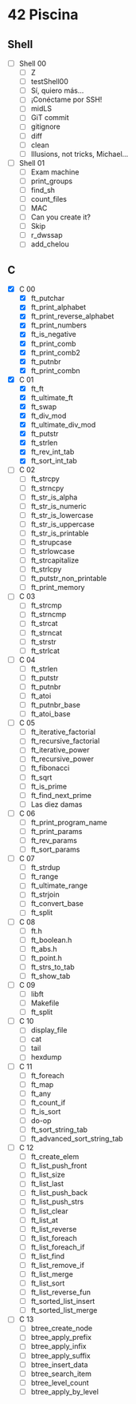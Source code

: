 # 42 Piscina

## Shell

- [ ] Shell 00
  - [ ] Z
  - [ ] testShell00
  - [ ] Sí, quiero más...
  - [ ] ¡Conéctame por SSH!
  - [ ] midLS
  - [ ] GiT commit
  - [ ] gitignore
  - [ ] diff
  - [ ] clean
  - [ ] Illusions, not tricks, Michael...
- [ ] Shell 01
  - [ ] Exam machine
  - [ ] print_groups
  - [ ] find_sh
  - [ ] count_files
  - [ ] MAC
  - [ ] Can you create it?
  - [ ] Skip
  - [ ] r_dwssap
  - [ ] add_chelou

## C

- [x] C 00
	- [x] ft_putchar
  - [x] ft_print_alphabet
  - [x] ft_print_reverse_alphabet
  - [x] ft_print_numbers
  - [x] ft_is_negative
  - [x] ft_print_comb
  - [x] ft_print_comb2
  - [x] ft_putnbr
  - [x] ft_print_combn
- [x] C 01
  - [x] ft_ft
  - [x] ft_ultimate_ft
  - [x] ft_swap
  - [x] ft_div_mod
  - [x] ft_ultimate_div_mod
  - [x] ft_putstr
  - [x] ft_strlen
  - [x] ft_rev_int_tab
  - [x] ft_sort_int_tab
- [ ] C 02
  - [ ] ft_strcpy
  - [ ] ft_strncpy
  - [ ] ft_str_is_alpha
  - [ ] ft_str_is_numeric
  - [ ] ft_str_is_lowercase
  - [ ] ft_str_is_uppercase
  - [ ] ft_str_is_printable
  - [ ] ft_strupcase
  - [ ] ft_strlowcase
  - [ ] ft_strcapitalize
  - [ ] ft_strlcpy
  - [ ] ft_putstr_non_printable
  - [ ] ft_print_memory
- [ ] C 03
  - [ ] ft_strcmp
  - [ ] ft_strncmp
  - [ ] ft_strcat
  - [ ] ft_strncat
  - [ ] ft_strstr
  - [ ] ft_strlcat
- [ ] C 04
  - [ ] ft_strlen
  - [ ] ft_putstr
  - [ ] ft_putnbr
  - [ ] ft_atoi
  - [ ] ft_putnbr_base
  - [ ] ft_atoi_base
- [ ] C 05
  - [ ] ft_iterative_factorial
  - [ ] ft_recursive_factorial
  - [ ] ft_iterative_power
  - [ ] ft_recursive_power
  - [ ] ft_fibonacci
  - [ ] ft_sqrt
  - [ ] ft_is_prime
  - [ ] ft_find_next_prime
  - [ ] Las diez damas
- [ ] C 06
  - [ ] ft_print_program_name
  - [ ] ft_print_params
  - [ ] ft_rev_params
  - [ ] ft_sort_params
- [ ] C 07
  - [ ] ft_strdup
  - [ ] ft_range
  - [ ] ft_ultimate_range
  - [ ] ft_strjoin
  - [ ] ft_convert_base
  - [ ] ft_split
- [ ] C 08
  - [ ] ft.h
  - [ ] ft_boolean.h
  - [ ] ft_abs.h
  - [ ] ft_point.h
  - [ ] ft_strs_to_tab
  - [ ] ft_show_tab
- [ ] C 09
  - [ ] libft
  - [ ] Makefile
  - [ ] ft_split
- [ ] C 10
  - [ ] display_file
  - [ ] cat
  - [ ] tail
  - [ ] hexdump
- [ ] C 11
  - [ ] ft_foreach
  - [ ] ft_map
  - [ ] ft_any
  - [ ] ft_count_if
  - [ ] ft_is_sort
  - [ ] do-op
  - [ ] ft_sort_string_tab
  - [ ] ft_advanced_sort_string_tab
- [ ] C 12
  - [ ] ft_create_elem
  - [ ] ft_list_push_front
  - [ ] ft_list_size
  - [ ] ft_list_last
  - [ ] ft_list_push_back
  - [ ] ft_list_push_strs
  - [ ] ft_list_clear
  - [ ] ft_list_at
  - [ ] ft_list_reverse
  - [ ] ft_list_foreach
  - [ ] ft_list_foreach_if
  - [ ] ft_list_find
  - [ ] ft_list_remove_if
  - [ ] ft_list_merge
  - [ ] ft_list_sort
  - [ ] ft_list_reverse_fun
  - [ ] ft_sorted_list_insert
  - [ ] ft_sorted_list_merge
- [ ] C 13
  - [ ] btree_create_node
  - [ ] btree_apply_prefix
  - [ ] btree_apply_infix
  - [ ] btree_apply_suffix
  - [ ] btree_insert_data
  - [ ] btree_search_item
  - [ ] btree_level_count
  - [ ] btree_apply_by_level

